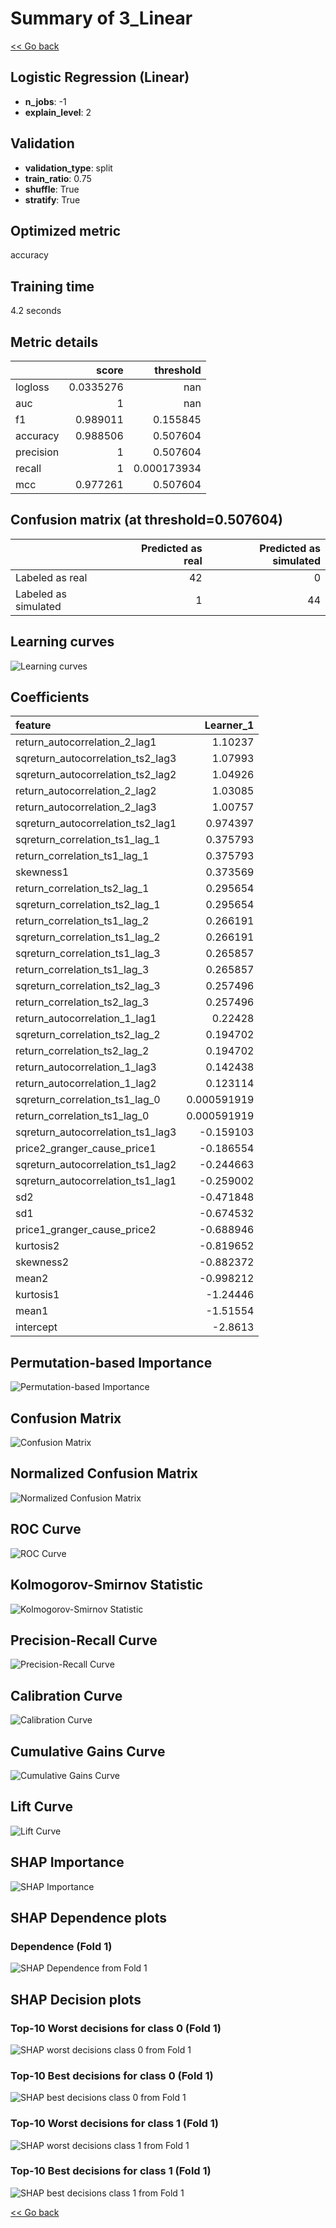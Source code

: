 # Summary of 3_Linear

[<< Go back](../README.md)


## Logistic Regression (Linear)
- **n_jobs**: -1
- **explain_level**: 2

## Validation
 - **validation_type**: split
 - **train_ratio**: 0.75
 - **shuffle**: True
 - **stratify**: True

## Optimized metric
accuracy

## Training time

4.2 seconds

## Metric details
|           |     score |     threshold |
|:----------|----------:|--------------:|
| logloss   | 0.0335276 | nan           |
| auc       | 1         | nan           |
| f1        | 0.989011  |   0.155845    |
| accuracy  | 0.988506  |   0.507604    |
| precision | 1         |   0.507604    |
| recall    | 1         |   0.000173934 |
| mcc       | 0.977261  |   0.507604    |


## Confusion matrix (at threshold=0.507604)
|                      |   Predicted as real |   Predicted as simulated |
|:---------------------|--------------------:|-------------------------:|
| Labeled as real      |                  42 |                        0 |
| Labeled as simulated |                   1 |                       44 |

## Learning curves
![Learning curves](learning_curves.png)

## Coefficients
| feature                           |    Learner_1 |
|:----------------------------------|-------------:|
| return_autocorrelation_2_lag1     |  1.10237     |
| sqreturn_autocorrelation_ts2_lag3 |  1.07993     |
| sqreturn_autocorrelation_ts2_lag2 |  1.04926     |
| return_autocorrelation_2_lag2     |  1.03085     |
| return_autocorrelation_2_lag3     |  1.00757     |
| sqreturn_autocorrelation_ts2_lag1 |  0.974397    |
| sqreturn_correlation_ts1_lag_1    |  0.375793    |
| return_correlation_ts1_lag_1      |  0.375793    |
| skewness1                         |  0.373569    |
| return_correlation_ts2_lag_1      |  0.295654    |
| sqreturn_correlation_ts2_lag_1    |  0.295654    |
| return_correlation_ts1_lag_2      |  0.266191    |
| sqreturn_correlation_ts1_lag_2    |  0.266191    |
| sqreturn_correlation_ts1_lag_3    |  0.265857    |
| return_correlation_ts1_lag_3      |  0.265857    |
| sqreturn_correlation_ts2_lag_3    |  0.257496    |
| return_correlation_ts2_lag_3      |  0.257496    |
| return_autocorrelation_1_lag1     |  0.22428     |
| sqreturn_correlation_ts2_lag_2    |  0.194702    |
| return_correlation_ts2_lag_2      |  0.194702    |
| return_autocorrelation_1_lag3     |  0.142438    |
| return_autocorrelation_1_lag2     |  0.123114    |
| sqreturn_correlation_ts1_lag_0    |  0.000591919 |
| return_correlation_ts1_lag_0      |  0.000591919 |
| sqreturn_autocorrelation_ts1_lag3 | -0.159103    |
| price2_granger_cause_price1       | -0.186554    |
| sqreturn_autocorrelation_ts1_lag2 | -0.244663    |
| sqreturn_autocorrelation_ts1_lag1 | -0.259002    |
| sd2                               | -0.471848    |
| sd1                               | -0.674532    |
| price1_granger_cause_price2       | -0.688946    |
| kurtosis2                         | -0.819652    |
| skewness2                         | -0.882372    |
| mean2                             | -0.998212    |
| kurtosis1                         | -1.24446     |
| mean1                             | -1.51554     |
| intercept                         | -2.8613      |


## Permutation-based Importance
![Permutation-based Importance](permutation_importance.png)
## Confusion Matrix

![Confusion Matrix](confusion_matrix.png)


## Normalized Confusion Matrix

![Normalized Confusion Matrix](confusion_matrix_normalized.png)


## ROC Curve

![ROC Curve](roc_curve.png)


## Kolmogorov-Smirnov Statistic

![Kolmogorov-Smirnov Statistic](ks_statistic.png)


## Precision-Recall Curve

![Precision-Recall Curve](precision_recall_curve.png)


## Calibration Curve

![Calibration Curve](calibration_curve_curve.png)


## Cumulative Gains Curve

![Cumulative Gains Curve](cumulative_gains_curve.png)


## Lift Curve

![Lift Curve](lift_curve.png)



## SHAP Importance
![SHAP Importance](shap_importance.png)

## SHAP Dependence plots

### Dependence (Fold 1)
![SHAP Dependence from Fold 1](learner_fold_0_shap_dependence.png)

## SHAP Decision plots

### Top-10 Worst decisions for class 0 (Fold 1)
![SHAP worst decisions class 0 from Fold 1](learner_fold_0_shap_class_0_worst_decisions.png)
### Top-10 Best decisions for class 0 (Fold 1)
![SHAP best decisions class 0 from Fold 1](learner_fold_0_shap_class_0_best_decisions.png)
### Top-10 Worst decisions for class 1 (Fold 1)
![SHAP worst decisions class 1 from Fold 1](learner_fold_0_shap_class_1_worst_decisions.png)
### Top-10 Best decisions for class 1 (Fold 1)
![SHAP best decisions class 1 from Fold 1](learner_fold_0_shap_class_1_best_decisions.png)

[<< Go back](../README.md)
